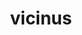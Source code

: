 ---
title: vicinus
meaning: neighboring, nearby
ch: 1
pos: totadjective
femstem: vicin
femend: a
neutstem: vicin
neutend: um
---